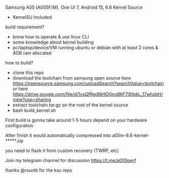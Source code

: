 Samsung A05 (A055F/M), One UI 7, Android 15, 6.6 Kernel Source
- KernelSU Included

build requirement?
- know how to operate & use linux CLI
- some knowledge about kernel building
- pc/laptop/device/VM running ubuntu or debian with at least 2 cores & 4GB ram allocated 

how to build?
- clone this repo
- download the toolchain from samsung open source here https://opensource.samsung.com/uploadSearch?searchValue=toolchain or here https://drive.google.com/file/d/1vsQfRgdNHlD0md9tF7j5fpkL_17whzbH/view?usp=sharing
- extract toolchain.tar.gz on the root of the kernel source
- bash build_kernel.sh

First build is gonna take around 1-5 hours depend on your hardware configuration

After finish it would automatically compressed into a05m-6.6-kernel-*****.zip

you need to flash it from custom recovery (TWRP, etc)

Join my telegram channel for discussion https://t.me/a055perf

thanks @rsuntk for the ksu repo